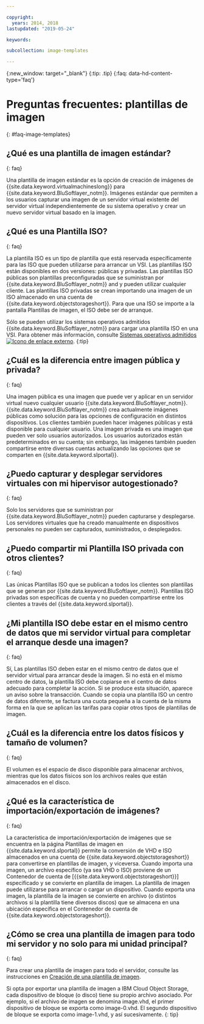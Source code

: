 ```yaml
---

copyright:
  years: 2014, 2018
lastupdated: "2019-05-24"

keywords:

subcollection: image-templates

---
```



{:new_window: target="_blank"}
{:tip: .tip}
{:faq: data-hd-content-type='faq'}

# Preguntas frecuentes: plantillas de imagen
{: #faq-image-templates}

## ¿Qué es una plantilla de imagen estándar?
{: faq}

Una plantilla de imagen estándar es la opción de creación de imágenes de {{site.data.keyword.virtualmachineslong}} para {{site.data.keyword.BluSoftlayer_notm}}.
Imágenes estándar que permiten a los usuarios capturar una imagen de un servidor virtual existente del servidor virtual independientemente de su sistema operativo y crear un nuevo servidor virtual basado en la imagen.

## ¿Qué es una Plantilla ISO?
{: faq}

La plantilla ISO es un tipo de plantilla que está reservada específicamente para las ISO que pueden utilizarse para arrancar un VSI. Las plantillas ISO están disponibles en dos versiones: públicas y privadas. Las plantillas ISO públicas son plantillas preconfiguradas que se suministran por {{site.data.keyword.BluSoftlayer_notm}} and y pueden utilizar cualquier cliente. Las plantillas ISO privadas se crean importando una imagen de un ISO almacenado en una cuenta de {{site.data.keyword.objectstorageshort}}. Para que una ISO se importe a la pantalla Plantillas de imagen, el ISO debe ser de arranque.

Sólo se pueden utilizar los sistemas operativos admitidos {{site.data.keyword.BluSoftlayer_notm}} para cargar una plantilla ISO en una VSI. Para obtener más información, consulte [Sistemas operativos admitidos
![Icono de enlace externo](../../icons/launch-glyph.svg "Icono de enlace externo")](https://www.ibm.com/cloud/server-software).
{:tip}

## ¿Cuál es la diferencia entre imagen pública y privada?
{: faq}

Una imagen pública es una imagen que puede ver y aplicar en un servidor virtual nuevo cualquier usuario {{site.data.keyword.BluSoftlayer_notm}}. {{site.data.keyword.BluSoftlayer_notm}}
crea actualmente imágenes públicas como solución para las opciones de configuración en distintos dispositivos. Los clientes también pueden hacer imágenes públicas y está disponible para cualquier usuario. Una imagen privada es una imagen que pueden ver solo usuarios autorizados. Los usuarios autorizados están predeterminados en su cuenta; sin embargo, las imágenes también pueden compartirse entre diversas cuentas actualizando las opciones que se comparten en {{site.data.keyword.slportal}}.

## ¿Puedo capturar y desplegar servidores virtuales con mi hipervisor autogestionado?
{: faq}

Solo los servidores que se suministran por {{site.data.keyword.BluSoftlayer_notm}} pueden capturarse y desplegarse. Los servidores virtuales que ha creado manualmente en dispositivos personales no pueden ser capturados, suministrados, o desplegados.

## ¿Puedo compartir mi Plantilla ISO privada con otros clientes?
{: faq}

Las únicas Plantillas ISO que se publican a todos los clientes son plantillas que se generan por {{site.data.keyword.BluSoftlayer_notm}}. Plantillas ISO privadas son específicas de cuenta y no pueden compartirse entre los clientes a través del {{site.data.keyword.slportal}}.

## ¿Mi plantilla ISO debe estar en el mismo centro de datos que mi servidor virtual para completar el arranque desde una imagen?
{: faq}

Sí, Las plantillas ISO deben estar en el mismo centro de datos que el servidor virtual para arrancar desde la imagen. Si no está en el mismo centro de datos, la plantilla ISO debe copiarse en el centro de datos adecuado para completar la acción. Si se produce esta situación, aparece un aviso sobre la transacción. Cuando se copia una plantilla ISO un centro de datos diferente, se factura una cuota pequeña a la cuenta de la misma forma en la que se aplican las tarifas para copiar otros tipos de plantillas de imagen.

## ¿Cuál es la diferencia entre los datos físicos y tamaño de volumen?
{: faq}

El volumen es el espacio de disco disponible para almacenar archivos, mientras que los datos físicos son los archivos reales que están almacenados en el disco.

## ¿Qué es la característica de importación/exportación de imágenes?
{: faq}

La característica de importación/exportación de imágenes que se encuentra en la página Plantillas de imagen en {{site.data.keyword.slportal}} permite la conversión de VHD e ISO almacenados en una cuenta de {{site.data.keyword.objectstorageshort}} para convertirse en plantillas de imagen, y viceversa. Cuando importa una imagen, un archivo específico (ya sea VHD o ISO) proviene de un Contenedor de cuenta de [{{site.data.keyword.objectstorageshort}}] especificado y se convierte en plantilla de imagen. La plantilla de imagen puede utilizarse para arrancar o cargar un dispositivo. Cuando exporta una imagen, la plantilla de la imagen se convierte en archivo (o distintos archivos si la plantilla tiene diversos discos) que se almacena en una ubicación específica en el Contenedor de cuenta de {{site.data.keyword.objectstorageshort}}.

## ¿Cómo se crea una plantilla de imagen para todo mi servidor y no solo para mi unidad principal?
{: faq}

Para crear una plantilla de imagen para todo el servidor, consulte las instrucciones en [Creación de una plantilla de imagen](/docs/infrastructure/image-templates?topic=image-templates-creating-an-image-template#creating-an-image-template).

Si opta por exportar una plantilla de imagen a IBM Cloud Object Storage, cada dispositivo de bloque (o disco) tiene su propio archivo asociado. Por ejemplo, si el archivo de imagen se denomina image.vhd, el primer dispositivo de bloque se exporta como image-0.vhd. El segundo dispositivo de bloque se exporta como image-1.vhd, y así sucesivamente.
{: tip}
